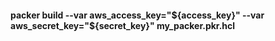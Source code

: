#### packer build --var aws_access_key="${access_key}" --var aws_secret_key="${secret_key}" my_packer.pkr.hcl
